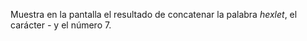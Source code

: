 Muestra en la pantalla el resultado de concatenar la palabra *hexlet*, el carácter *-* y el número 7.
